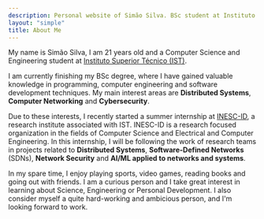 ```yaml
---
description: Personal website of Simão Silva. BSc student at Instituto Superior Técnico
layout: "simple"
title: About Me
---
```


My name is Simão Silva, I am 21 years old and a Computer Science and Engineering student at [Instituto Superior Técnico (IST)](https://tecnico.ulisboa.pt/en/).
<pr>

I am currently finishing my BSc degree, where I have gained valuable knowledge in programming, computer engineering and software development techniques. My main interest areas are **Distributed Systems**, **Computer Networking** and **Cybersecurity**.

<pr>

Due to these interests, I recently started a summer internship at [INESC-ID](https://www.inesc-id.pt/), a research institute
associated with IST. INESC-ID is a research focused organization in the fields of Computer Science and Electrical and Computer Engineering. In this internship, I will be following the work of research teams in projects related to **Distributed Systems**, **Software-Defined Networks** (SDNs), **Network Security** and **AI/ML applied to networks and systems**.

<pr>

In my spare time, I enjoy playing sports, video games, reading books and going out with friends. I am a curious person and I take great interest in learning about Science, Engineering or Personal Development. I also consider myself a quite hard-working and ambicious person, and I'm looking forward to work.